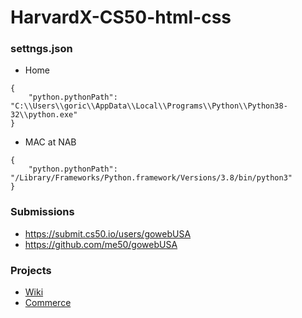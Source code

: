 # HarvardX-CS50-html-css

### settngs.json
- Home
```
{
    "python.pythonPath": "C:\\Users\\goric\\AppData\\Local\\Programs\\Python\\Python38-32\\python.exe"
}
```
- MAC at NAB
```
{
    "python.pythonPath": "/Library/Frameworks/Python.framework/Versions/3.8/bin/python3"
}
```
### Submissions
- https://submit.cs50.io/users/gowebUSA
- https://github.com/me50/gowebUSA

### Projects
- [Wiki](https://cs50.harvard.edu/web/2020/projects/1/)
- [Commerce](https://cs50.harvard.edu/web/2020/projects/2/)
